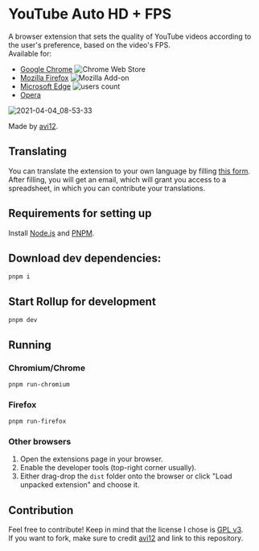 # YouTube Auto HD + FPS

A browser extension that sets the quality of YouTube videos according to the user's preference, based on the video's FPS.  
Available for:

- [Google Chrome](https://chrome.google.com/webstore/detail/fcphghnknhkimeagdglkljinmpbagone) ![Chrome Web Store](https://img.shields.io/chrome-web-store/users/fcphghnknhkimeagdglkljinmpbagone?color=white&label=users&style=flat-square)
- [Mozilla Firefox](https://addons.mozilla.org/addon/youtube-auto-hd-fps) ![Mozilla Add-on](https://img.shields.io/amo/users/youtube-auto-hd-fps?color=white&label=users&style=flat-square)
- [Microsoft Edge](https://microsoftedge.microsoft.com/addons/detail/ggnepcoiimddpmjaoejhdfppjbcnfaom) ![users count](https://img.shields.io/badge/dynamic/json?label=users&query=activeInstallCount&style=flat-square&color=white&url=https://microsoftedge.microsoft.com/addons/getproductdetailsbycrxid/ggnepcoiimddpmjaoejhdfppjbcnfaom)
- [Opera](https://addons.opera.com/en/extensions/details/youtube-auto-hd-fps)

![2021-04-04_08-53-33](https://user-images.githubusercontent.com/6422804/113500084-e26b2a00-9523-11eb-9e6b-5e25a4c6eba0.png)

Made by [avi12](https://avi12.com).

## Translating

You can translate the extension to your own language by filling [this form](https://apps.jeurissen.co/auto-hd-fps-for-youtube/translate).  
After filling, you will get an email, which will grant you access to a spreadsheet, in which you can contribute your translations.

## Requirements for setting up

Install [Node.js](https://nodejs.org) and [PNPM](https://pnpm.js.org/en/installation).

## Download dev dependencies:

```shell script
pnpm i
```

## Start Rollup for development

```shell script
pnpm dev
```

## Running

### Chromium/Chrome

```shell script
pnpm run-chromium
```

### Firefox

```shell script
pnpm run-firefox
```

### Other browsers

1. Open the extensions page in your browser.
1. Enable the developer tools (top-right corner usually).
1. Either drag-drop the `dist` folder onto the browser or click "Load unpacked extension" and choose it.

## Contribution

Feel free to contribute! Keep in mind that the license I chose is [GPL v3](https://github.com/avi12/youtube-auto-hd/blob/main/LICENSE).  
If you want to fork, make sure to credit [avi12](https://avi12.com) and link to this repository.
